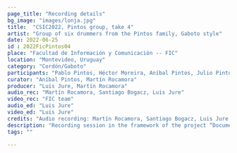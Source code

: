 ```yaml
---
page_title: "Recording details"
bg_image: "images/lonja.jpg"
title:  "CSIC2022, Pintos group, take 4"  
artist: "Group of six drummers from the Pintos family, Gaboto style"
date: 2022-06-25
id : 2022FicPintos04
place: "Facultad de Información y Comunicación -- FIC"  
location: "Montevideo, Uruguay"  
category: "Cordón/Gaboto"  
participants: "Pablo Pintos, Héctor Moreira, Aníbal Pintos, Julio Pintos, Wáshington Pintos, Leopoldo “Polo” Pintos"  
curator: "Aníbal Pintos, Martín Rocamora"  
producer: "Luis Jure, Martín Rocamora"  
audio_rec: "Martín Rocamora, Santiago Bogacz, Luis Jure"  
video_rec: "FIC team"  
audio_ed: "Luis Jure"  
video_ed: "Luis Jure"  
credits: "Audio recording: Martín Rocamora, Santiago Bogacz, Luis Jure  \n Cameras: FIC team  \n Audio and video editing: Luis Jure"  
description: "Recording session in the framework of the project “Documentation and analysis of Uruguayan candombe drumming” conducted by Luis Jure and Martín Rocamora, funded by CSIC, the research agency of the University. The session was produced in collaboration with FIC."  
tags: ""  

---
```

